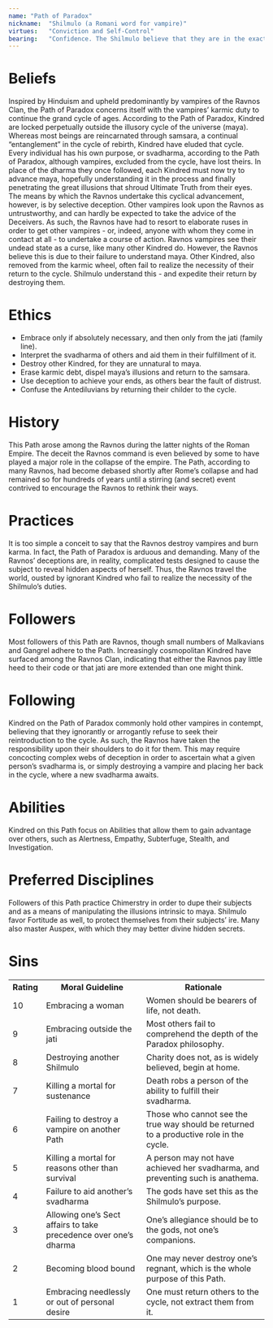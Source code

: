 ```yaml
---
name: "Path of Paradox"
nickname:  "Shilmulo (a Romani word for vampire)"
virtues:   "Conviction and Self-Control"
bearing:   "Confidence. The Shilmulo believe that they are in the exact place and time they are meant to be, doing what they are meant to do - and it shows. The bearing modifier applies to attempts to manipulate or lead others."
---
```


# Beliefs
Inspired by Hinduism and upheld predominantly by vampires of the Ravnos Clan, the Path of Paradox concerns itself with the vampires’ karmic duty to continue the grand cycle of ages. According to the Path of Paradox, Kindred are locked perpetually outside the illusory cycle of the universe (maya). Whereas most beings are reincarnated through samsara, a continual “entanglement” in the cycle of rebirth, Kindred have eluded that cycle. Every individual has his own purpose, or svadharma, according to the Path of Paradox, although vampires, excluded from the cycle, have lost theirs. In place of the dharma they once followed, each Kindred must now try to advance maya, hopefully understanding it in the process and finally penetrating the great illusions that shroud Ultimate Truth from their eyes.<br>The means by which the Ravnos undertake this cyclical advancement, however, is by selective deception. Other vampires look upon the Ravnos as untrustworthy, and can hardly be expected to take the advice of the Deceivers. As such, the Ravnos have had to resort to elaborate ruses in order to get other vampires - or, indeed, anyone with whom they come in contact at all - to undertake a course of action. Ravnos vampires see their undead state as a curse, like many other Kindred do. However, the Ravnos believe this is due to their failure to understand maya. Other Kindred, also removed from the karmic wheel, often fail to realize the necessity of their return to the cycle. Shilmulo understand this - and expedite their return by destroying them.

# Ethics
<ul><li>Embrace only if absolutely necessary, and then only from the jati (family line).</li><li>Interpret the svadharma of others and aid them in their fulfillment of it.</li><li>Destroy other Kindred, for they are unnatural to maya.</li><li>Erase karmic debt, dispel maya’s illusions and return to the samsara.</li><li>Use deception to achieve your ends, as others bear the fault of distrust.</li><li>Confuse the Antediluvians by returning their childer to the cycle.</li></ul>

# History
This Path arose among the Ravnos during the latter nights of the Roman Empire. The deceit the Ravnos command is even believed by some to have played a major role in the collapse of the empire. The Path, according to many Ravnos, had become debased shortly after Rome’s collapse and had remained so for hundreds of years until a stirring (and secret) event contrived to encourage the Ravnos to rethink their ways.

# Practices
It is too simple a conceit to say that the Ravnos destroy vampires and burn karma. In fact, the Path of Paradox is arduous and demanding. Many of the Ravnos’ deceptions are, in reality, complicated tests designed to cause the subject to reveal hidden aspects of herself. Thus, the Ravnos travel the world, ousted by ignorant Kindred who fail to realize the necessity of the Shilmulo’s duties.

# Followers
Most followers of this Path are Ravnos, though small numbers of Malkavians and Gangrel adhere to the Path. Increasingly cosmopolitan Kindred have surfaced among the Ravnos Clan, indicating that either the Ravnos pay little heed to their code or that jati are more extended than one might think.

# Following
Kindred on the Path of Paradox commonly hold other vampires in contempt, believing that they ignorantly or arrogantly refuse to seek their reintroduction to the cycle. As such, the Ravnos have taken the responsibility upon their shoulders to do it for them. This may require concocting complex webs of deception in order to ascertain what a given person’s svadharma is, or simply destroying a vampire and placing her back in the cycle, where a new svadharma awaits.

# Abilities
Kindred on this Path focus on Abilities that allow them to gain advantage over others, such as Alertness, Empathy, Subterfuge, Stealth, and Investigation.

# Preferred Disciplines
Followers of this Path practice Chimerstry in order to dupe their subjects and as a means of manipulating the illusions intrinsic to maya. Shilmulo favor Fortitude as well, to protect themselves from their subjects’ ire. Many also master Auspex, with which they may better divine hidden secrets.

# Sins
<table><tr><th>Rating</th><th>Moral Guideline</th><th>Rationale</th></tr><tr><td>10</td><td>Embracing a woman</td><td>Women should be bearers of life, not death.</td></tr><tr><td>9</td><td>Embracing outside the jati</td><td>Most others fail to comprehend the depth of the Paradox philosophy.</td></tr><tr><td>8</td><td>Destroying another Shilmulo</td><td>Charity does not, as is widely believed, begin at home.</td></tr><tr><td>7</td><td>Killing a mortal for sustenance</td><td>Death robs a person of the ability to fulfill their svadharma.</td></tr><tr><td>6</td><td>Failing to destroy a vampire on another Path</td><td>Those who cannot see the true way should be returned to a productive role in the cycle.</td></tr><tr><td>5</td><td>Killing a mortal for reasons other than survival</td><td>A person may not have achieved her svadharma, and preventing such is anathema.</td></tr><tr><td>4</td><td>Failure to aid another’s svadharma</td><td>The gods have set this as the Shilmulo’s purpose.</td></tr><tr><td>3</td><td>Allowing one’s Sect affairs to take precedence over one’s dharma</td><td>One’s allegiance should be to the gods, not one’s companions.</td></tr><tr><td>2</td><td>Becoming blood bound</td><td>One may never destroy one’s regnant, which is the whole purpose of this Path.</td></tr><tr><td>1</td><td>Embracing needlessly or out of personal desire</td><td>One must return others to the cycle, not extract them from it.</td></tr></table>
